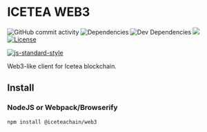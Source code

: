 # ICETEA WEB3

![GitHub commit activity](https://img.shields.io/github/commit-activity/m/TradaTech/iceteaweb3.svg)
![Dependencies](https://img.shields.io/david/TradaTech/iceteaweb3.svg)
![Dev Dependencies](https://img.shields.io/david/dev/TradaTech/iceteaweb3.svg)
[![](https://tokei.rs/b1/github/TradaTech/iceteaweb3?category=lines)](https://github.com/TradaTech/iceteaweb3)
[![License](https://img.shields.io/npm/l/make-coverage-badge.svg)](https://opensource.org/licenses/MIT)

[![js-standard-style](https://cdn.rawgit.com/feross/standard/master/badge.svg)](https://github.com/feross/standard)  

Web3-like client for Icetea blockchain.

## Install
### NodeJS or Webpack/Browserify
```
npm install @iceteachain/web3
```
### <script> tags
```html
<script src="https://cdn.jsdelivr.net/npm/@iceteachain/web3@0.1.4/dist/browser.min.js"></script>
```

> **NOTE** This package is under development and not ready for production.
